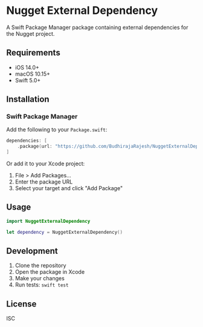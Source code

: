 # Nugget External Dependency

A Swift Package Manager package containing external dependencies for the Nugget project.

## Requirements

- iOS 14.0+
- macOS 10.15+
- Swift 5.0+

## Installation

### Swift Package Manager

Add the following to your `Package.swift`:

```swift
dependencies: [
    .package(url: "https://github.com/BudhirajaRajesh/NuggetExternalDependency.git", .exact("1.0.0"))
]
```

Or add it to your Xcode project:
1. File > Add Packages...
2. Enter the package URL
3. Select your target and click "Add Package"

## Usage

```swift
import NuggetExternalDependency

let dependency = NuggetExternalDependency()
```

## Development

1. Clone the repository
2. Open the package in Xcode
3. Make your changes
4. Run tests: `swift test`

## License

ISC 
